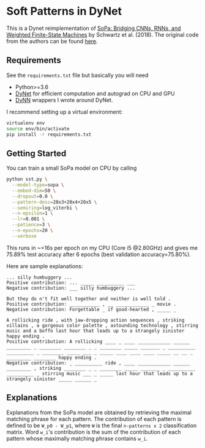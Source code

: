 # Soft Patterns in DyNet

This is a Dynet reimplementation of [SoPa: Bridging CNNs, RNNs, and Weighted Finite-State Machines](https://arxiv.org/abs/1805.06061) by Schwartz et al. (2018). The original code from the authors can be found [here](https://github.com/Noahs-ARK/soft_patterns).

## Requirements

See the `requirements.txt` file but basically you will need

- Python>=3.6
- [DyNet](https://github.com/clab/dynet) for efficient computation and autograd on CPU and GPU
- [DyNN](https://github.com/pmichel31415/dynn) wrappers I wrote around DyNet.

I recommend setting up a virtual environment:

```bash
virtualenv env
source env/bin/activate
pip install -r requirements.txt
```

## Getting Started

You can train a small SoPa model on CPU by calling

```bash
python sst.py \
  --model-type=sopa \
  --embed-dim=50 \
  --dropout=0.0 \
  --pattern-desc=20x3+20x4+20x5 \
  --semiring=log_viterbi \
  --n-epsilon=1 \
  --lr=0.001 \
  --patience=3 \
  --n-epochs=20 \
  --verbose
```

This runs in ~=16s per epoch on my CPU (Core i5 @2.80GHz) and gives me 75.89% test accuracy after 6 epochs (best validation accuracy=75.80%).

Here are sample explanations:

```
... silly humbuggery ...
Positive contribution: ... _____ __________ ___
Negative contribution: ___ silly humbuggery ...
```

```
But they do n't fit well together and neither is well told .
Positive contribution: ___________ , __ ____________ _ movie .
Negative contribution: Forgettable _ if good-hearted , _____ _
```

```
A rollicking ride , with jaw-dropping action sequences , striking villains , a gorgeous color palette , astounding technology , stirring music and a boffo last hour that leads up to a strangely sinister happy ending .
Positive contribution: A rollicking ____ _ ____ ____________ ______ _________ _ ________ ________ _ _ ________ _____ _______ _ __________ __________ _ ________ _____ ___ _ _____ ____ ____ ____ _____ __ __ _ _________ ________ happy ending .
Negative contribution: _ __________ ride , ____ ____________ ______ _________ , striking ________ _ _ ________ _____ _______ _ __________ __________ _ stirring music ___ _ _____ last hour that leads up to a strangely sinister _____ ______ _
```

## Explanations

Explanations from the SoPa model are obtained by retrieving the maximal matching phrase for each pattern. The contribution of each pattern is defined to be `W_p0 - W_p1`, where `W` is the final `n-patterns x 2` classification matrix. Word `w_i`'s contribution is the sum of the contribution of each pattern whose maximally matching phrase contains `w_i`.